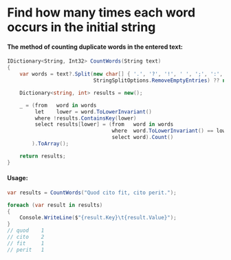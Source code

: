 ﻿# Find how many times each word occurs in the initial string

#### The method of counting duplicate words in the entered text:

```C#
IDictionary<String, Int32> CountWords(String text)
{
    var words = text?.Split(new char[] { '.', '?', '!', ' ', ';', ':', ',', '-' },
                            StringSplitOptions.RemoveEmptyEntries) ?? new String[] { };

    Dictionary<string, int> results = new();

    _ = (from   word in words
         let    lower = word.ToLowerInvariant()
         where !results.ContainsKey(lower)
         select results[lower] = (from   word in words
                                  where  word.ToLowerInvariant() == lower
                                  select word).Count()
        ).ToArray();

    return results;
}
```

#### Usage:

```C#
var results = CountWords("Quod cito fit, cito perit.");

foreach (var result in results)
{
    Console.WriteLine($"{result.Key}\t{result.Value}");
}
// quod    1
// cito    2
// fit     1
// perit   1
```
